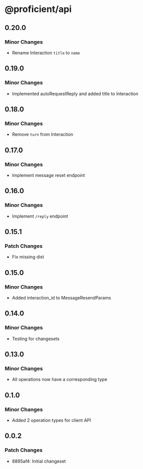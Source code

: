# @proficient/api

## 0.20.0

### Minor Changes

- Rename Interaction `title` to `name`

## 0.19.0

### Minor Changes

- Implemented autoRequestReply and added title to Interaction

## 0.18.0

### Minor Changes

- Remove `turn` from Interaction

## 0.17.0

### Minor Changes

- Implement message reset endpoint

## 0.16.0

### Minor Changes

- Implement `/reply` endpoint

## 0.15.1

### Patch Changes

- Fix missing dist

## 0.15.0

### Minor Changes

- Added interaction_id to MessageResendParams

## 0.14.0

### Minor Changes

- Testing for changesets

## 0.13.0

### Minor Changes

- All operations now have a corresponding type

## 0.1.0

### Minor Changes

- Added 2 operation types for client API

## 0.0.2

### Patch Changes

- 8895af4: Initial changeset
